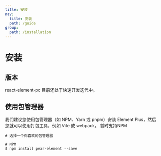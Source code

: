 ```yaml
---
title: 安装
nav:
  title: 安装
  path: /guide
group:
  path: /installation
---
```



# 安装

## 版本

react-element-pc 目前还处于快速开发迭代中。

## 使用包管理器
我们建议您使用包管理器（如 NPM、Yarn 或 pnpm）安装 Element Plus，然后您就可以使用打包工具，例如 Vite 或 webpack。
暂时支持NPM
```
# 选择一个你喜欢的包管理器

# NPM
$ npm install pear-element --save
```


